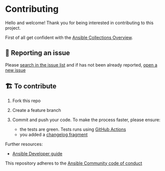# Contributing

Hello and welcome! Thank you for being interested in contributing to this project.

First of all get confident with the [Ansible Collections Overview](https://github.com/ansible-collections/overview).

## :bug: Reporting an issue

Please [search in the issue list](https://github.com/ansible-collections/community.sops/issues) and if has not been already reported, [open a new issue](https://github.com/ansible-collections/community.sops/issues/new/choose)

## 🏗 To contribute

1. Fork this repo
1. Create a feature branch
1. Commit and push your code. To make the process faster, please ensure:

    - the tests are green. Tests runs using [GitHub Actions](https://help.github.com/en/actions)
    - you added a [changelog fragment](https://docs.ansible.com/ansible/latest/community/development_process.html#changelogs-how-to)

Further resources:

- [Ansible Developer guide](https://docs.ansible.com/ansible/latest/dev_guide/index.html)

This repository adheres to the [Ansible Community code of conduct](https://docs.ansible.com/ansible/latest/community/code_of_conduct.html)


